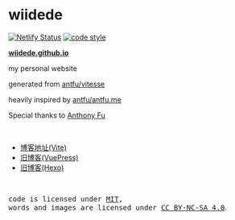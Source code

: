 # wiidede

[![Netlify Status](https://api.netlify.com/api/v1/badges/8e60c924-9b1f-46fc-a885-e22be93ced8b/deploy-status)](https://app.netlify.com/sites/wiidede/deploys)
[![code style](https://antfu.me/badge-code-style.svg)](https://github.com/antfu/eslint-config)

**[wiidede.github.io](https://wiidede.space)**

my personal website

generated from [antfu/vitesse](https://github.com/antfu/vitesse)

heavily inspired by [antfu/antfu.me](https://github.com/antfu/antfu.me)

Special thanks to [Anthony Fu](https://antfu.me/)

<br>

* [博客地址(Vite)](https://wiidede.space)
* [旧博客(VuePress)](https://wiidede.github.io/wiidede-vuepress-blog/)
* [旧博客(Hexo)](https://wiidede.github.io/wiidede-hexo-blog/)

<br>

<samp>code is licensed under <a href='./LICENSE'>MIT</a>,<br> words and images are licensed under <a href='https://creativecommons.org/licenses/by-nc-sa/4.0/'>CC BY-NC-SA 4.0</a></samp>.
